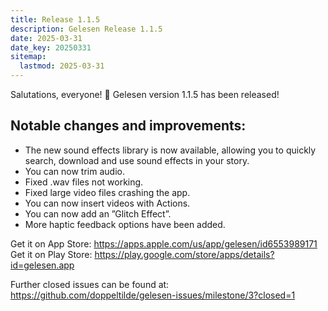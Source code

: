 ```yaml
---
title: Release 1.1.5
description: Gelesen Release 1.1.5
date: 2025-03-31
date_key: 20250331
sitemap:
  lastmod: 2025-03-31
---
```


Salutations, everyone! :wave: Gelesen version 1.1.5 has been released!

## Notable changes and improvements:
- The new sound effects library is now available, allowing you to quickly search, download and use sound effects in your story.
- You can now trim audio.
- Fixed .wav files not working.
- Fixed large video files crashing the app.
- You can now insert videos with Actions.
- You can now add an ”Glitch Effect”.
- More haptic feedback options have been added.

Get it on App Store: https://apps.apple.com/us/app/gelesen/id6553989171
Get it on Play Store: https://play.google.com/store/apps/details?id=gelesen.app

Further closed issues can be found at: https://github.com/doppeltilde/gelesen-issues/milestone/3?closed=1